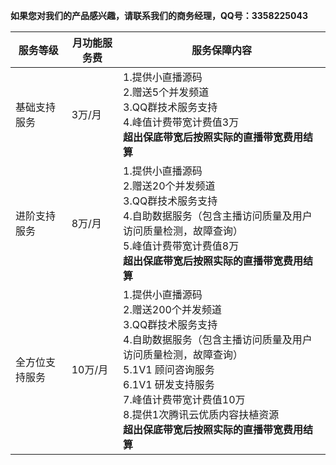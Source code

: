 **如果您对我们的产品感兴趣，请联系我们的商务经理，QQ号：3358225043**

| 	服务等级 | 月功能服务费 | 服务保障内容 |
|---------|---------|---------|
| 基础支持服务 | 3万/月 | 1.提供小直播源码<br>2.赠送5个并发频道<br>3.QQ群技术服务支持<br>4.峰值计费带宽计费值3万<br>**超出保底带宽后按照实际的直播带宽费用结算** |
| 进阶支持服务 | 8万/月 | 1.提供小直播源码<br>2.赠送20个并发频道<br>3.QQ群技术服务支持<br>4.自助数据服务（包含主播访问质量及用户访问质量检测，故障查询）<br>5.峰值计费带宽计费值8万<br>**超出保底带宽后按照实际的直播带宽费用结算** |
| 全方位支持服务 | 10万/月 | 1.提供小直播源码<br>2.赠送200个并发频道<br>3.QQ群技术服务支持<br>4.自助数据服务（包含主播访问质量及用户访问质量检测，故障查询）<br>5.1V1 顾问咨询服务<br>6.1V1 研发支持服务<br>7.峰值计费带宽计费值10万<br>8.提供1次腾讯云优质内容扶植资源<br>**超出保底带宽后按照实际的直播带宽费用结算** |
